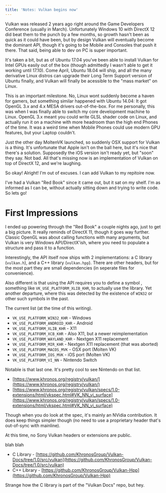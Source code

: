 ```yaml
---
title: 'Notes: Vulkan begins now'
---
```


Vulkan was released 2 years ago right around the Game Developers Conference (usually in March). Unfortunately Windows 10 with DirectX 12 did beat them to the punch by a few months, so growth hasn't been as quick as it could have been, but by design Vulkan will eventually become the dominant API, though it's going to be Mobile and Consoles that push it there. That said, being able to dev on PC is super important.

It's taken a bit, but as of Ubuntu 17.04 you've been able to install Vulkan for Intel GPUs easily out of the box (though admittedly I wasn't able to get it working until 17.10). Come April, Ubuntu 18.04 will ship, and all the many derivative Linux distros can upgrade their Long Term Support version of Ubuntu finally, and Vulkan will finally be acessible to the "mass market" on Linux.

This is an important milestone. No, Linux wont suddenly become a haven for gamers, but something similar happened with Ubuntu 14.04: It got OpenGL 3.x and 4.x MESA drivers out-of-the-box. For me personally, this was when I was finally able to switch my core development machine to Linux. OpenGL 3.x meant you could write GLSL shader code on Linux, and actually run it on a machine with more headroom than the high end Phones of the time. It was a weird time when Mobile Phones could use modern GPU features, but your Laptop couldn't.

Just the other day MoltenVK launched, so suddenly OSX support for Vulkan is a thing. It's unfortunate that Apple isn't on the ball here, but it's nice that there's a solution. Supposedly the iOS version isn't ready yet, but "soon" they say. Not bad. All that's missing now is an implementation of Vulkan on top of DirectX 12, and we're laughing.

So okay! Alright! I'm out of excuses. I can add Vulkan to my repitoire now.

I've had a Vulkan "Red Book" since it came out, but it sat on my shelf. I'm as informed as I can be, without actually sitting down and trying to write code. So lets go!

# First Impressions
I ended up powering through the "Red Book" a couple nights ago, just to get a big picture. It really reminds of DirectX 11, though it goes way further. Classic OpenGL was about calling functions with many arguments, but Vulkan is very Windows API/DirectX'ish, where you need to populate a structure and pass it to a function.

Interestingly, the API itself now ships with 2 implementations: a C library (`vulkan.h`), and a C++ library (`vulkan.hpp`). There are other headers, but for the most part they are small dependencies (in seperate files for convenience).

Also different is that using the API requires you to define a symbol , something like `VK_USE_PLATFORM_XLIB_KHR`, to actually use the library. Yet another departure, where this was detected by the existence of `WIN32` or other such symbols in the past.

The current list (at the time of this writing).

* `VK_USE_PLATFORM_WIN32_KHR` - Windows
* `VK_USE_PLATFORM_ANDROID_KHR` - Android
* `VK_USE_PLATFORM_XLIB_KHR` - X11
* `VK_USE_PLATFORM_XCB_KHR` - Also X11, but a newer reimplementation
* `VK_USE_PLATFORM_WAYLAND_KHR` - Nextgen X11 replacement
* `VK_USE_PLATFORM_MIR_KHR` - Nextgen X11 replacement (that was aborted)
* `VK_USE_PLATFORM_MACOS_MVK` - OSX port (Molten VK)
* `VK_USE_PLATFORM_IOS_MVK` - iOS port (Molten VK)
* `VK_USE_PLATFORM_VI_NN` - Nintendo Switch

Notable is that last one. It's pretty cool to see Nintendo on that list.

* [https://www.khronos.org/registry/vulkan/](https://www.khronos.org/registry/vulkan/)
* [https://www.khronos.org/registry/vulkan/specs/1.0-extensions/html/vkspec.html#VK_NN_vi_surface](https://www.khronos.org/registry/vulkan/specs/1.0-extensions/html/vkspec.html#VK_NN_vi_surface)

Though when you do look at the spec, it's mainly an NVidia contribution. It does keep things simpler though (no need to use a proprietary header that's out-of-sync with mainline).

At this time, no Sony Vulkan headers or extensions are public.

blah blah

* C Library - [https://github.com/KhronosGroup/Vulkan-Docs/tree/1.0/src/vulkan](https://github.com/KhronosGroup/Vulkan-Docs/tree/1.0/src/vulkan)
* C++ Library - [https://github.com/KhronosGroup/Vulkan-Hpp](https://github.com/KhronosGroup/Vulkan-Hpp)

Strange how the C library is part of the "Vulkan Docs" repo, but hey.